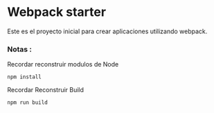 
# Webpack starter

Este es el proyecto inicial para crear aplicaciones utilizando webpack.

### Notas :
Recordar reconstruir modulos de Node 

```
npm install
```
Recordar Reconstruir Build

```
npm run build
```
